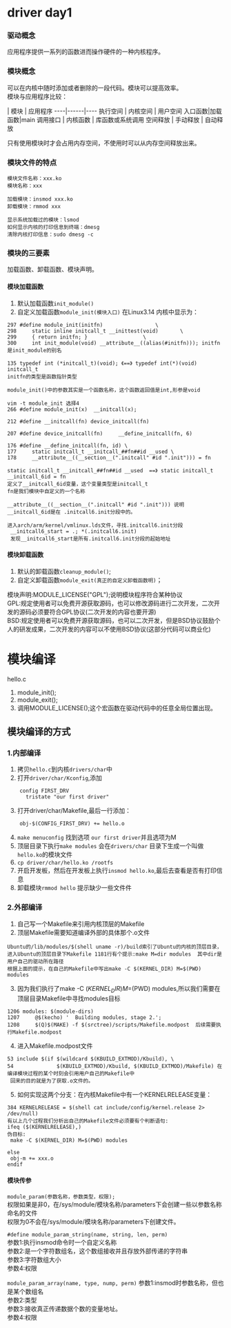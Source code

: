 # driver day1

### 驱动概念
应用程序提供一系列的函数进而操作硬件的一种内核程序。

### 模块概念
可以在内核中随时添加或者删除的一段代码。模块可以提高效率。  
模块与应用程序比较：  

 | 模块 | 应用程序
----|------|----
执行空间 | 内核空间  | 用户空间
入口函数|加载函数|main
调用接口 | 内核函数  | 库函数或系统调用
空间释放 | 手动释放  | 自动释放

只有使用模块时才会占用内存空间，不使用时可以从内存空间释放出来。

### 模块文件的特点
```
模块文件名称：xxx.ko
模块名称：xxx

加载模块：insmod xxx.ko
卸载模块：rmmod xxx

显示系统加载过的模块：lsmod
如何显示内核的打印信息到终端：dmesg
清除内核打印信息：sudo dmesg -c
```

### 模块的三要素
加载函数、卸载函数、模块声明。
#### 模块加载函数
1. 默认加载函数`init_module()`
2. 自定义加载函数`module_init(模块入口)`
在Linux3.14 内核中显示为：

```
297 #define module_init(initfn)                 \                                                                             
298     static inline initcall_t __inittest(void)       \
299     { return initfn; }                  \
300     int init_module(void) __attribute__((alias(#initfn))); initfn是init_module的别名

135 typedef int (*initcall_t)(void); 《==》 typedef int(*)(void) initcall_t
initfn的类型是函数指针类型

module_init()中的参数其实是一个函数名称，这个函数返回值是int,形参是void

vim -t module_init 选择4
266 #define module_init(x)  __initcall(x);

212 #define __initcall(fn) device_initcall(fn)

207 #define device_initcall(fn)     __define_initcall(fn, 6)

176 #define __define_initcall(fn, id) \                                                                                       
177     static initcall_t __initcall_##fn##id __used \
178     __attribute__((__section__(".initcall" #id ".init"))) = fn

static initcall_t __initcall_##fn##id __used  ==》 static initcall_t __initcall_6id = fn
定义了__initcall_6id变量，这个变量类型是initcall_t
fn是我们模块中自定义的一个名称

__attribute__((__section__(".initcall" #id ".init"))) 说明__initcall_6id是在 .initcall6.init分段中的。

进入arch/arm/kernel/vmlinux.lds文件，寻找.initcall6.init分段
 __initcall6_start = .; *(.initcall6.init)
 发现__initcall6_start是所有.initcall6.init分段的起始地址
```

#### 模块卸载函数
1. 默认的卸载函数`cleanup_module()`;
2. 自定义卸载函数`module_exit(真正的自定义卸载函数明)`；

模块声明:MODULE_LICENSE("GPL");说明模块程序符合某种协议  
GPL:规定使用者可以免费开源获取源码，也可以修改源码进行二次开发，二次开发的源码必须要符合GPL协议(二次开发的内容也要开源)   
BSD:规定使用者可以免费开源获取源码，也可以二次开发，但是BSD协议鼓励个人的研发成果，二次开发的内容可以不使用BSD协议(这部分代码可以商业化)  

# 模块编译
hello.c
1. module_init();
2. module_exit();
3. 调用MODULE_LICENSE();这个宏函数在驱动代码中的任意全局位置出现。

## 模块编译的方式
### 1.内部编译
1. 拷贝`hello.c`到内核`drivers/char`中
2. 打开`driver/char/Kconfig`,添加  
```
    config FIRST_DRV  
      tristate "our first driver"
```  
3. 打开driver/char/Makefile,最后一行添加：
```
    obj-$(CONFIG_FIRST_DRV) += hello.o
```
4. `make menuconfig` 找到选项 `our first driver`并且选项为M
5. 顶层目录下执行`make modules` 会在`drivers/char` 目录下生成一个叫做`hello.ko`的模块文件
6. `cp driver/char/hello.ko /rootfs`
7. 开启开发板，然后在开发板上执行`insmod hello.ko`,最后去查看是否有打印信息
8. 卸载模块`rmmod hello` 提示缺少一些文件件

### 2.外部编译
1. 自己写一个Makefile来引用内核顶层的Makefile
2. 顶层Makefile需要知道编译外部的具体那个.o文件
```
Ubuntu的/lib/modules/$(shell uname -r)/build索引了Ubuntu的内核的顶层目录，
进入Ubuntu的顶层目录下Makefile 1181行有个提示:make M=dir modules  其中dir是用户自己的驱动所在路径
根据上面的提示，在自己的Makefile中写出make -C $(KERNEL_DIR) M=$(PWD) modules

```
3. 因为我们执行了make -C $(KERNEL_DIR) M=$(PWD) modules,所以我们需要在顶层目录Makefile中寻找modules目标
```
1206 modules: $(module-dirs)
1207     @$(kecho) '  Building modules, stage 2.';
1208     $(Q)$(MAKE) -f $(srctree)/scripts/Makefile.modpost  后续需要执行Makefile.modpost
```
4. 进入Makefile.modpost文件
```
53 include $(if $(wildcard $(KBUILD_EXTMOD)/Kbuild), \
54              $(KBUILD_EXTMOD)/Kbuild, $(KBUILD_EXTMOD)/Makefile) 在编译模块过程的某个时刻会引用用户自己的Makefile中
 回来的目的就是为了获取.o文件的。
```
5. 如何实现这两个分支：在内核Makefile中有一个KERNELRELEASE变量：
```
384 KERNELRELEASE = $(shell cat include/config/kernel.release 2> /dev/null)
有以上几个过程我们分析出自己的Makefile文件必须要有个判断语句:
ifeq ($(KERNELRELEASE),)
伪目标:
 make -C $(KERNEL_DIR) M=$(PWD) modules

else
 obj-m += xxx.o
endif
```
#### 模块传参
`module_param(参数名称，参数类型，权限);`  
权限如果是非0，在/sys/module/模块名称/parameters下会创建一些以参数名称命名的文件  
权限为0不会在/sys/module/模块名称/parameters下创建文件。  

` #define module_param_string(name, string, len, perm) `   
参数1:执行insmod命令时一个自定义名称  
参数2:是一个字符数组名，这个数组接收并且存放外部传递的字符串  
参数3:字符数组大小  
参数4:权限  

`module_param_array(name, type, nump, perm)`
参数1:insmod时参数名称，但也是某个数组名  
参数2:类型  
参数3:接收真正传递数据个数的变量地址。  
参数4:权限  
